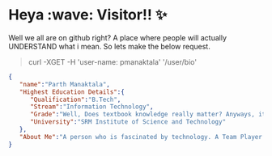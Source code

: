 <h1>Heya :wave: Visitor!! ✨  </h1>

<p>Well we all are on github right? A place where people will actually UNDERSTAND what i mean.
So lets make the below request.
</p>

>curl -XGET -H 'user-name: pmanaktala' '/user/bio'

```json
{
   "name":"Parth Manaktala",
   "Highest Education Details":{
      "Qualification":"B.Tech",
      "Stream":"Information Technology",
      "Grade":"Well, Does textbook knowledge really matter? Anyways, its 8.45",
      "University":"SRM Institute of Science and Technology"
   },
   "About Me":"A person who is fascinated by technology. A Team Player who loves to develop. Taking the challenges as my lessons, I try to develop a code which is well formatted, follows best practices and is efficeint."
}
```
